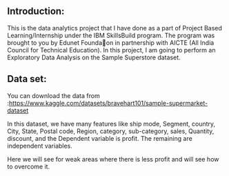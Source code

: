 Introduction:
-----------------
This is the data analytics project that I have done as a part of Project Based Learning/Internship under the IBM SkillsBuild program.
The program was brought to you by Edunet Founda􀆟on in partnership with AICTE (All India Council for Technical Education). In this project, I am going to perform an Exploratory Data Analysis on the Sample Superstore dataset.

Data set:
------------
You can download the data from :https://www.kaggle.com/datasets/bravehart101/sample-supermarket-dataset

In this dataset, we have many features like ship mode, Segment, country, City, State, Postal code, Region, category, sub-category, sales, Quantity, discount, and the Dependent variable is profit. The remaining are independent variables.

Here we will see for weak areas where there is less profit and will see how to overcome it.








